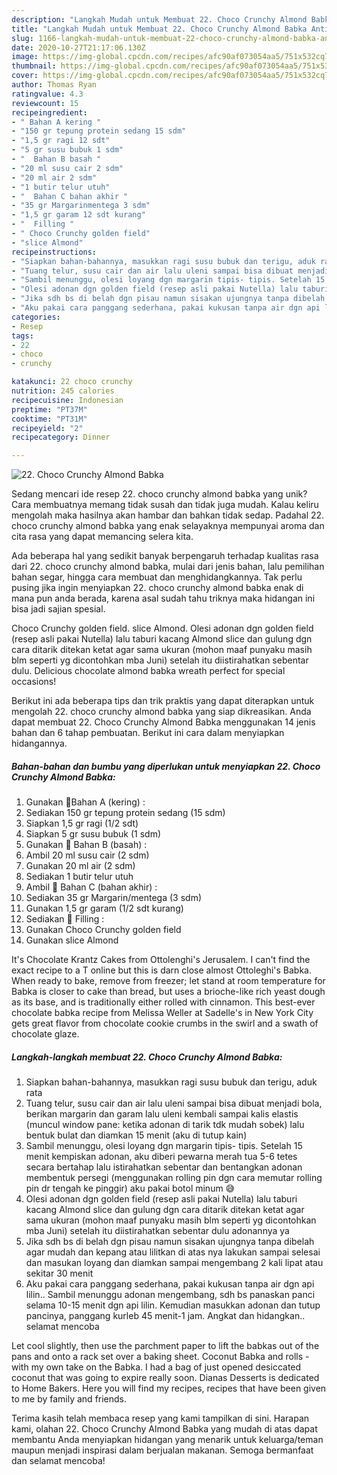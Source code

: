 ```yaml
---
description: "Langkah Mudah untuk Membuat 22. Choco Crunchy Almond Babka Anti Gagal"
title: "Langkah Mudah untuk Membuat 22. Choco Crunchy Almond Babka Anti Gagal"
slug: 1166-langkah-mudah-untuk-membuat-22-choco-crunchy-almond-babka-anti-gagal
date: 2020-10-27T21:17:06.130Z
image: https://img-global.cpcdn.com/recipes/afc90af073054aa5/751x532cq70/22-choco-crunchy-almond-babka-foto-resep-utama.jpg
thumbnail: https://img-global.cpcdn.com/recipes/afc90af073054aa5/751x532cq70/22-choco-crunchy-almond-babka-foto-resep-utama.jpg
cover: https://img-global.cpcdn.com/recipes/afc90af073054aa5/751x532cq70/22-choco-crunchy-almond-babka-foto-resep-utama.jpg
author: Thomas Ryan
ratingvalue: 4.3
reviewcount: 15
recipeingredient:
- " Bahan A kering "
- "150 gr tepung protein sedang 15 sdm"
- "1,5 gr ragi 12 sdt"
- "5 gr susu bubuk 1 sdm"
- "  Bahan B basah "
- "20 ml susu cair 2 sdm"
- "20 ml air 2 sdm"
- "1 butir telur utuh"
- "  Bahan C bahan akhir "
- "35 gr Margarinmentega 3 sdm"
- "1,5 gr garam 12 sdt kurang"
- "  Filling "
- " Choco Crunchy golden field"
- "slice Almond"
recipeinstructions:
- "Siapkan bahan-bahannya, masukkan ragi susu bubuk dan terigu, aduk rata"
- "Tuang telur, susu cair dan air lalu uleni sampai bisa dibuat menjadi bola, berikan margarin dan garam lalu uleni kembali sampai kalis elastis (muncul window pane: ketika adonan di tarik tdk mudah sobek) lalu bentuk bulat dan diamkan 15 menit (aku di tutup kain)"
- "Sambil menunggu, olesi loyang dgn margarin tipis- tipis. Setelah 15 menit kempiskan adonan, aku diberi pewarna merah tua 5-6 tetes secara bertahap lalu istirahatkan sebentar dan bentangkan adonan membentuk persegi (menggunakan rolling pin dgn cara memutar rolling pin dr tengah ke pinggir) aku pakai botol minum 😅"
- "Olesi adonan dgn golden field (resep asli pakai Nutella) lalu taburi kacang Almond slice dan gulung dgn cara ditarik ditekan ketat agar sama ukuran (mohon maaf punyaku masih blm seperti yg dicontohkan mba Juni) setelah itu diistirahatkan sebentar dulu adonannya ya"
- "Jika sdh bs di belah dgn pisau namun sisakan ujungnya tanpa dibelah agar mudah dan kepang atau lilitkan di atas nya lakukan sampai selesai dan masukan loyang dan diamkan sampai mengembang 2 kali lipat atau sekitar 30 menit"
- "Aku pakai cara panggang sederhana, pakai kukusan tanpa air dgn api lilin.. Sambil menunggu adonan mengembang, sdh bs panaskan panci selama 10-15 menit dgn api lilin. Kemudian masukkan adonan dan tutup pancinya, panggang kurleb 45 menit-1 jam. Angkat dan hidangkan.. selamat mencoba"
categories:
- Resep
tags:
- 22
- choco
- crunchy

katakunci: 22 choco crunchy 
nutrition: 245 calories
recipecuisine: Indonesian
preptime: "PT37M"
cooktime: "PT31M"
recipeyield: "2"
recipecategory: Dinner

---
```



![22. Choco Crunchy Almond Babka](https://img-global.cpcdn.com/recipes/afc90af073054aa5/751x532cq70/22-choco-crunchy-almond-babka-foto-resep-utama.jpg)

Sedang mencari ide resep 22. choco crunchy almond babka yang unik? Cara membuatnya memang tidak susah dan tidak juga mudah. Kalau keliru mengolah maka hasilnya akan hambar dan bahkan tidak sedap. Padahal 22. choco crunchy almond babka yang enak selayaknya mempunyai aroma dan cita rasa yang dapat memancing selera kita.

Ada beberapa hal yang sedikit banyak berpengaruh terhadap kualitas rasa dari 22. choco crunchy almond babka, mulai dari jenis bahan, lalu pemilihan bahan segar, hingga cara membuat dan menghidangkannya. Tak perlu pusing jika ingin menyiapkan 22. choco crunchy almond babka enak di mana pun anda berada, karena asal sudah tahu triknya maka hidangan ini bisa jadi sajian spesial.

Choco Crunchy golden field. slice Almond. Olesi adonan dgn golden field (resep asli pakai Nutella) lalu taburi kacang Almond slice dan gulung dgn cara ditarik ditekan ketat agar sama ukuran (mohon maaf punyaku masih blm seperti yg dicontohkan mba Juni) setelah itu diistirahatkan sebentar dulu. Delicious chocolate almond babka wreath perfect for special occasions!


Berikut ini ada beberapa tips dan trik praktis yang dapat diterapkan untuk mengolah 22. choco crunchy almond babka yang siap dikreasikan. Anda dapat membuat 22. Choco Crunchy Almond Babka menggunakan 14 jenis bahan dan 6 tahap pembuatan. Berikut ini cara dalam menyiapkan hidangannya.

<!--inarticleads1-->

##### Bahan-bahan dan bumbu yang diperlukan untuk menyiapkan 22. Choco Crunchy Almond Babka:

1. Gunakan  🌷Bahan A (kering) :
1. Sediakan 150 gr tepung protein sedang (15 sdm)
1. Siapkan 1,5 gr ragi (1/2 sdt)
1. Siapkan 5 gr susu bubuk (1 sdm)
1. Gunakan  🌷 Bahan B (basah) :
1. Ambil 20 ml susu cair (2 sdm)
1. Gunakan 20 ml air (2 sdm)
1. Sediakan 1 butir telur utuh
1. Ambil  🌷 Bahan C (bahan akhir) :
1. Sediakan 35 gr Margarin/mentega (3 sdm)
1. Gunakan 1,5 gr garam (1/2 sdt kurang)
1. Sediakan  🌷 Filling :
1. Gunakan  Choco Crunchy golden field
1. Gunakan slice Almond


It&#39;s Chocolate Krantz Cakes from Ottolenghi&#39;s Jerusalem. I can&#39;t find the exact recipe to a T online but this is darn close almost Ottoleghi&#39;s Babka. When ready to bake, remove from freezer; let stand at room temperature for Babka is closer to cake than bread, but uses a brioche-like rich yeast dough as its base, and is traditionally either rolled with cinnamon. This best-ever chocolate babka recipe from Melissa Weller at Sadelle&#39;s in New York City gets great flavor from chocolate cookie crumbs in the swirl and a swath of chocolate glaze. 

<!--inarticleads2-->

##### Langkah-langkah membuat 22. Choco Crunchy Almond Babka:

1. Siapkan bahan-bahannya, masukkan ragi susu bubuk dan terigu, aduk rata
1. Tuang telur, susu cair dan air lalu uleni sampai bisa dibuat menjadi bola, berikan margarin dan garam lalu uleni kembali sampai kalis elastis (muncul window pane: ketika adonan di tarik tdk mudah sobek) lalu bentuk bulat dan diamkan 15 menit (aku di tutup kain)
1. Sambil menunggu, olesi loyang dgn margarin tipis- tipis. Setelah 15 menit kempiskan adonan, aku diberi pewarna merah tua 5-6 tetes secara bertahap lalu istirahatkan sebentar dan bentangkan adonan membentuk persegi (menggunakan rolling pin dgn cara memutar rolling pin dr tengah ke pinggir) aku pakai botol minum 😅
1. Olesi adonan dgn golden field (resep asli pakai Nutella) lalu taburi kacang Almond slice dan gulung dgn cara ditarik ditekan ketat agar sama ukuran (mohon maaf punyaku masih blm seperti yg dicontohkan mba Juni) setelah itu diistirahatkan sebentar dulu adonannya ya
1. Jika sdh bs di belah dgn pisau namun sisakan ujungnya tanpa dibelah agar mudah dan kepang atau lilitkan di atas nya lakukan sampai selesai dan masukan loyang dan diamkan sampai mengembang 2 kali lipat atau sekitar 30 menit
1. Aku pakai cara panggang sederhana, pakai kukusan tanpa air dgn api lilin.. Sambil menunggu adonan mengembang, sdh bs panaskan panci selama 10-15 menit dgn api lilin. Kemudian masukkan adonan dan tutup pancinya, panggang kurleb 45 menit-1 jam. Angkat dan hidangkan.. selamat mencoba


Let cool slightly, then use the parchment paper to lift the babkas out of the pans and onto a rack set over a baking sheet. Coconut Babka and rolls - with my own take on the Babka. I had a bag of just opened desiccated coconut that was going to expire really soon. Dianas Desserts is dedicated to Home Bakers. Here you will find my recipes, recipes that have been given to me by family and friends. 

Terima kasih telah membaca resep yang kami tampilkan di sini. Harapan kami, olahan 22. Choco Crunchy Almond Babka yang mudah di atas dapat membantu Anda menyiapkan hidangan yang menarik untuk keluarga/teman maupun menjadi inspirasi dalam berjualan makanan. Semoga bermanfaat dan selamat mencoba!
